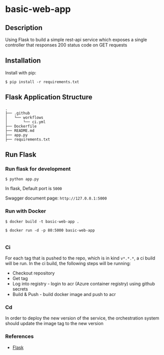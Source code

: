 # basic-web-app

## Description
Using Flask to build a simple rest-api service which exposes a single controller that responses 200 status code on GET requests

## Installation

Install with pip:

```
$ pip install -r requirements.txt
```

## Flask Application Structure 
```
.
├── .github
│   └── workflows
│       └── ci.yml
├── Dockerfile
├── README.md
├── app.py
├── requirements.txt

```

## Run Flask
### Run flask for development
```
$ python app.py
```
In flask, Default port is `5000`

Swagger document page:  `http://127.0.0.1:5000`


### Run with Docker

```
$ docker build -t basic-web-app .

$ docker run -d -p 80:5000 basic-web-app
 
```

### Ci
For each tag that is pushed to the repo, which is in kind `v*.*.*`, a ci build will be run.
In the ci build, the following steps will be running:
- Checkout repository
- Get tag
- Log into registry - login to acr (Azure container registry) using github secrets
- Build & Push - build docker image and push to acr 

### Cd
In order to deploy the new version of the service, the orchestration system should update the image tag to the new version

### References
- [Flask](http://flask.pocoo.org/)
